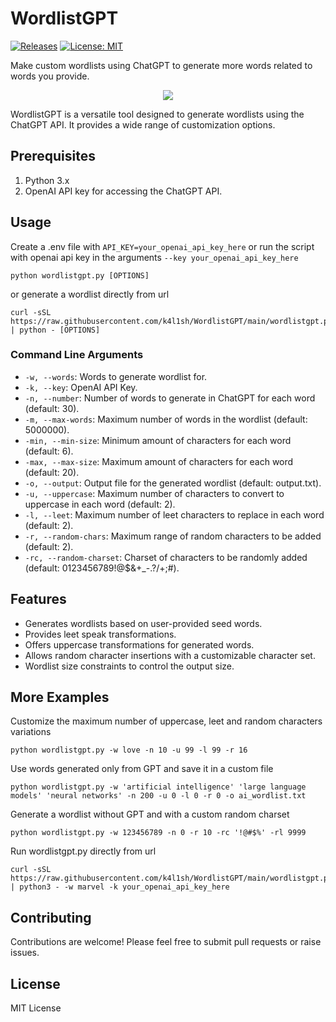 
# WordlistGPT

[![Releases](https://img.shields.io/github/release/k4l1sh/WordlistGPT.svg)](https://github.com/k4l1sh/WordlistGPT/releases)
[![License: MIT](https://img.shields.io/badge/License-MIT-yellow.svg)](https://opensource.org/licenses/MIT)

Make custom wordlists using ChatGPT to generate more words related to words you provide.

<div align="center">
  <img src="https://i.imgur.com/pzOzcUY.png" />
</div>


WordlistGPT is a versatile tool designed to generate wordlists using the ChatGPT API. It provides a wide range of customization options.

## Prerequisites
1. Python 3.x
2. OpenAI API key for accessing the ChatGPT API.

## Usage
Create a .env file with `API_KEY=your_openai_api_key_here` or run the script with openai api key in the arguments `--key your_openai_api_key_here`
```
python wordlistgpt.py [OPTIONS]
```
or generate a wordlist directly from url
```
curl -sSL https://raw.githubusercontent.com/k4l1sh/WordlistGPT/main/wordlistgpt.py | python - [OPTIONS]
```

### Command Line Arguments
- `-w, --words`: Words to generate wordlist for.
- `-k, --key`: OpenAI API Key.
- `-n, --number`: Number of words to generate in ChatGPT for each word (default: 30).
- `-m, --max-words`: Maximum number of words in the wordlist (default: 5000000).
- `-min, --min-size`: Minimum amount of characters for each word (default: 6).
- `-max, --max-size`: Maximum amount of characters for each word (default: 20).
- `-o, --output`: Output file for the generated wordlist (default: output.txt).
- `-u, --uppercase`: Maximum number of characters to convert to uppercase in each word (default: 2).
- `-l, --leet`: Maximum number of leet characters to replace in each word (default: 2).
- `-r, --random-chars`: Maximum range of random characters to be added (default: 2).
- `-rc, --random-charset`: Charset of characters to be randomly added (default: 0123456789!@$&+_-.?/+;#).

## Features
- Generates wordlists based on user-provided seed words.
- Provides leet speak transformations.
- Offers uppercase transformations for generated words.
- Allows random character insertions with a customizable character set.
- Wordlist size constraints to control the output size.

## More Examples

Customize the maximum number of uppercase, leet and random characters variations
```
python wordlistgpt.py -w love -n 10 -u 99 -l 99 -r 16
```

Use words generated only from GPT and save it in a custom file
```
python wordlistgpt.py -w 'artificial intelligence' 'large language models' 'neural networks' -n 200 -u 0 -l 0 -r 0 -o ai_wordlist.txt
```

Generate a wordlist without GPT and with a custom random charset
```
python wordlistgpt.py -w 123456789 -n 0 -r 10 -rc '!@#$%' -rl 9999
```

Run wordlistgpt.py directly from url
```
curl -sSL https://raw.githubusercontent.com/k4l1sh/WordlistGPT/main/wordlistgpt.py | python3 - -w marvel -k your_openai_api_key_here
```


## Contributing
Contributions are welcome! Please feel free to submit pull requests or raise issues.

## License
MIT License
